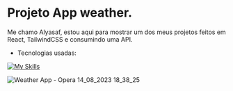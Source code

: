
# Projeto App weather.

Me chamo Alyasaf, estou aqui para mostrar um dos meus projetos feitos em React, TailwindCSS e consumindo uma API.

- Tecnologias usadas:

[![My Skills](https://skillicons.dev/icons?i=js,react,tailwind&perline=3)](https://skillicons.dev)

<p align="center">
  
  ![Weather App - Opera 14_08_2023 18_38_25](https://github.com/Alym62/Wheater-app/assets/111710522/f451a43b-973b-4422-8ec9-bb8a6624a825)
  
</p>
